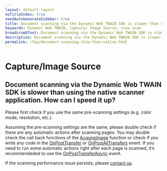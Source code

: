 ```yaml
---
layout: default-layout
noTitleIndex: true
needAutoGenerateSidebar: true
title: Document scanning via the Dynamic Web TWAIN SDK is slower than using the native scanner application. How can I speed it up?
keywords: Dynamic Web TWAIN, Capture/ Image Source, slow scan
breadcrumbText: Document scanning via the Dynamic Web TWAIN SDK is slower than using the native scanner application. How can I speed it up?
description: Document scanning via the Dynamic Web TWAIN SDK is slower than using the native scanner application. How can I speed it up?
permalink: /faq/document-scanning-slow-than-native.html
---
```


# Capture/Image Source

## Document scanning via the Dynamic Web TWAIN SDK is slower than using the native scanner application. How can I speed it up?

Please first check if you use the same pre-scanning settings (e.g. color mode, resolution, etc.).

Assuming the pre-scanning settings are the same, please double check if there are any automatic actions after scanning pages. You may double check the call back functions of the <a href="https://www.dynamsoft.com/web-twain/docs/info/api/WebTwain_Acquire.html?ver=latest#acquireimage" target="_blank">AcquireImage</a> function or check if you write any code in the <a href="https://www.dynamsoft.com/web-twain/docs/info/api/WebTwain_Acquire.html?ver=latest#onposttransfer" target="_blank">OnPostTransfer</a> or <a href="https://www.dynamsoft.com/web-twain/docs/info/api/WebTwain_Acquire.html?ver=latest#onpostalltransfers" target="_blank">OnPostAllTransfers</a> event. If you need to run some automatic actions  right after each page is scanned, it’s recommendeded to use the <a href="https://www.dynamsoft.com/web-twain/docs/info/api/WebTwain_Acquire.html?ver=latest#onposttransferasync" target="_blank">OnPostTransferAsync</a> event.

If the scanning performance issue persists, please <a href="mailto:support@dynamsoft.com">contact us</a>.
